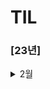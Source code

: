 # TIL

### [23년]

<details> 
<summary> 2월 </summary>

- 23일
  - SOLID 
  - Frame vs Bound
  - 실제 디바이스가 없을 경우 개발 환경에서 할 수 있는 것과 없는 것을 설명
  - TabBarController에서 NavigationItem 사용방법

- 24일
  - Stack 활용
  - Queue 활용
  - Deck
- 25일

  - OAuth 기본개념
  - 모바일앱이 모바일웹에 비해 좋은 점


</details>
